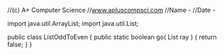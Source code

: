 //(c) A+ Computer Science
//www.apluscompsci.com
//Name -
//Date -

import java.util.ArrayList;
import java.util.List;

public class ListOddToEven
{
	public static boolean go( List<Integer> ray )
	{
		return false;
	}
}
